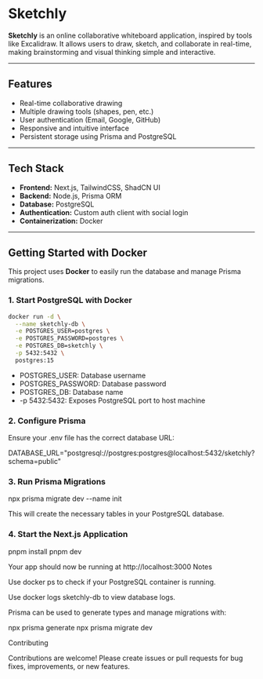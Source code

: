 # Sketchly

**Sketchly** is an online collaborative whiteboard application, inspired by tools like Excalidraw. It allows users to draw, sketch, and collaborate in real-time, making brainstorming and visual thinking simple and interactive.

---

## Features

- Real-time collaborative drawing
- Multiple drawing tools (shapes, pen, etc.)
- User authentication (Email, Google, GitHub)
- Responsive and intuitive interface
- Persistent storage using Prisma and PostgreSQL

---

## Tech Stack

- **Frontend:** Next.js, TailwindCSS, ShadCN UI
- **Backend:** Node.js, Prisma ORM
- **Database:** PostgreSQL
- **Authentication:** Custom auth client with social login
- **Containerization:** Docker

---

## Getting Started with Docker

This project uses **Docker** to easily run the database and manage Prisma migrations.

### 1. Start PostgreSQL with Docker

```bash
docker run -d \
  --name sketchly-db \
  -e POSTGRES_USER=postgres \
  -e POSTGRES_PASSWORD=postgres \
  -e POSTGRES_DB=sketchly \
  -p 5432:5432 \
  postgres:15
```

- POSTGRES_USER: Database username
- POSTGRES_PASSWORD: Database password
- POSTGRES_DB: Database name
- -p 5432:5432: Exposes PostgreSQL port to host machine

### 2. Configure Prisma

Ensure your .env file has the correct database URL:

DATABASE_URL="postgresql://postgres:postgres@localhost:5432/sketchly?schema=public"

### 3. Run Prisma Migrations

npx prisma migrate dev --name init

This will create the necessary tables in your PostgreSQL database.

### 4. Start the Next.js Application

pnpm install
pnpm dev

Your app should now be running at http://localhost:3000
Notes

Use docker ps to check if your PostgreSQL container is running.

Use docker logs sketchly-db to view database logs.

Prisma can be used to generate types and manage migrations with:

npx prisma generate
npx prisma migrate dev

Contributing

Contributions are welcome! Please create issues or pull requests for bug fixes, improvements, or new features.
